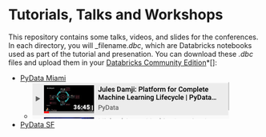 # Tutorials, Talks and Workshops

This repository contains some talks, videos, and slides for the conferences. In each directory, you will
_filename._dbc_, which are Databricks notebooks used as part of the tutorial and presenation. You can
download these _.dbc_ files and upload them in your [Databricks Community Edition](https://databricks.com/try)*[]: 


* [PyData Miami](./pydata/pydata_miami)
  * [![MLflow Talk](./images/mlflow_pydata_miami.png)](https://youtu.be/w-x0fYFGmJY?list=PLGVZCDnMOq0qtkoXglrDC6pS8NvY94QQw)
* [PyData SF](./pydata/pydata_df)

